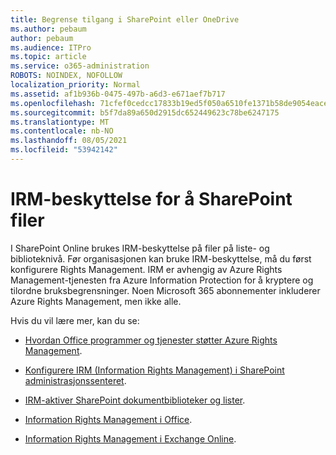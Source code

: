 ```yaml
---
title: Begrense tilgang i SharePoint eller OneDrive
ms.author: pebaum
author: pebaum
ms.audience: ITPro
ms.topic: article
ms.service: o365-administration
ROBOTS: NOINDEX, NOFOLLOW
localization_priority: Normal
ms.assetid: af1b936b-0475-497b-a6d3-e671aef7b717
ms.openlocfilehash: 71cfef0cedcc17833b19ed5f050a6510fe1371b58de9054eace2f29a46b3e06d
ms.sourcegitcommit: b5f7da89a650d2915dc652449623c78be6247175
ms.translationtype: MT
ms.contentlocale: nb-NO
ms.lasthandoff: 08/05/2021
ms.locfileid: "53942142"
---
```

# <a name="irm-protection-to-sharepoint-files"></a>IRM-beskyttelse for å SharePoint filer


I SharePoint Online brukes IRM-beskyttelse på filer på liste- og biblioteknivå. Før organisasjonen kan bruke IRM-beskyttelse, må du først konfigurere Rights Management. IRM er avhengig av Azure Rights Management-tjenesten fra Azure Information Protection for å kryptere og tilordne bruksbegrensninger. Noen Microsoft 365 abonnementer inkluderer Azure Rights Management, men ikke alle. 

Hvis du vil lære mer, kan du se:

- [Hvordan Office programmer og tjenester støtter Azure Rights Management](https://docs.microsoft.com/azure/information-protection/understand-explore/office-apps-services-support).

- [Konfigurere IRM (Information Rights Management) i SharePoint administrasjonssenteret](https://docs.microsoft.com/microsoft-365/compliance/set-up-irm-in-sp-admin-center).

- [IRM-aktiver SharePoint dokumentbiblioteker og lister](https://docs.microsoft.com/microsoft-365/compliance/set-up-irm-in-sp-admin-center#irm-enable-sharepoint-document-libraries-and-lists).

- [Information Rights Management i Office](https://support.office.com/Article/Information-Rights-Management-in-Office-c7a70797-6b1e-493f-acf7-92a39b85e30c).

- [Information Rights Management i Exchange Online](https://docs.microsoft.com/microsoft-365/compliance/information-rights-management-in-exchange-online).


